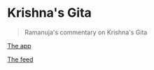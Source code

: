 # Krishna's Gita

> Ramanuja's commentary on Krishna's Gita

[The app](https://play.google.com/store/apps/details?id=com.gita.sudeep.gitahtml)

[The feed](https://krishnagita-9873c.web.app/)
